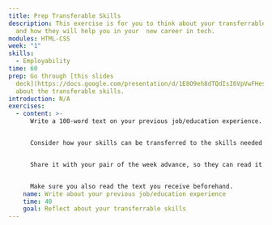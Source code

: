 ```yaml
---
title: Prep Transferable Skills
description: This exercise is for you to think about your transferrable skills
  and how they will help you in your  new career in tech.
modules: HTML-CSS
week: "1"
skills:
  - Employability
time: 60
prep: Go through [this slides
  deck](https://docs.google.com/presentation/d/1E8O9eh8dTQdIsI6VpVwFHesAz0PBDW38WSXuTir_vUk/edit#slide=id.ga9333c68a9_0_33)
  about the transferable skills.
introduction: N﻿/A
exercises:
  - content: >-
      Write a 100-word text on your previous job/education experience.


      Consider how your skills can be transferred to the skills needed as a developer. 


      Share it with your pair of the week advance, so they can read it and you can discuss it in the class.


      M﻿ake sure you also read the text you receive beforehand.
    name: Write about your previous job/education experience
    time: 40
    goal: Reflect about your transferrable skills
---
```

